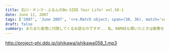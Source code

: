 ```yaml
---
title: 石川・ホンマ・ぶるんのBe-SIDE Your Life! vol.58-1
date: June 11, 2007
tags: ['2007', 'June 2007', '<re.Match object; span=(30, 36), match='vol.58'>']
draft: false
summary: またまた香港に付随してくるお話なのですが．．．私、NAMAEも聞いたときは衝撃をうけたもんです．．．そんなオープニングトークです。プラス！明治大学放送研究会へのゲスト出演に関するお知らせもあるのでお聴きのがしなくっ！御茶ノ水から見えるでっかいビル「リバティタワー」にてやるんで足を運んでみてみて！NAMAE
---
```


http://project-phi.ddo.jp/ishikawa/ishikawa058_1.mp3
